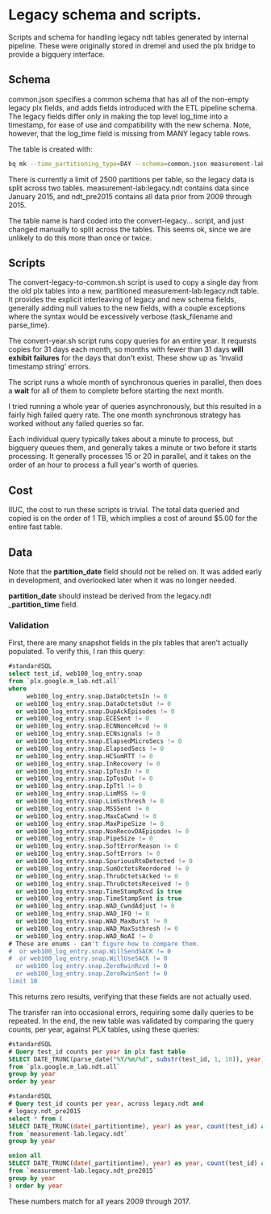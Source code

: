 # Legacy schema and scripts.

Scripts and schema for handling legacy ndt tables generated by internal
pipeline.  These were originally stored in dremel and used the plx
bridge to provide a bigquery interface.

## Schema
common.json specifies a common schema that has all of the non-empty
legacy plx fields, and adds fields introduced with the ETL pipeline
schema.  The legacy fields differ only in making the top level log_time
into a timestamp, for ease of use and compatibility with the new
schema.  Note, however, that the log_time field is missing from MANY
legacy table rows.

The table is created with:
```bash
bq mk --time_partitioning_type=DAY --schema=common.json measurement-lab:legacy.ndt
```

There is currently a limit of 2500 partitions per table, so the legacy data is split across two tables.
measurement-lab:legacy.ndt contains data since January 2015, and
ndt_pre2015 contains all data prior from 2009 through 2015.

The table name is hard coded into the convert-legacy... script, and
just changed manually to split across the tables.  This seems ok,
since we are unlikely to do this more than once or twice.

## Scripts
The convert-legacy-to-common.sh script is used to copy a single day
from the old plx tables into a new, partitioned
measurement-lab:legacy.ndt table.  It provides the explicit
interleaving of legacy and new schema fields, generally adding
null values to the new fields, with a couple exceptions where the
syntax would be excessively verbose (task_filename and parse_time).

The convert-year.sh script runs copy queries for an entire year.  It
requests copies for 31 days each month, so months with fewer than 31 days __will exhibit failures__ for the days that don't exist.
These show up as 'Invalid timestamp string' errors.

The script runs a whole month of synchronous queries in parallel,
then does a __wait__ for all of them to complete before starting the
next month. 

I tried running a whole year of queries asynchronously, but this
resulted in a fairly high failed query rate.  The one month synchronous
strategy has worked without any failed queries so far.

Each individual query typically takes about a minute to process, but
bigquery queues them, and generally takes a minute or two before it starts processing.  It generally processes 15 or 20 in parallel, and
it takes on the order of an hour to process a full year's worth of
queries.

## Cost
IIUC, the cost to run these scripts is trivial.  The total data
queried and copied is on the order of 1 TB, which implies a cost
of around $5.00 for the entire fast table.

## Data

Note that the __partition_date__ field should not be relied on.  It was
added early in development, and overlooked later when it was no longer
needed.

__partition_date__ should instead be derived from the legacy.ndt
___partition_time__ field.

### Validation
First, there are many snapshot fields in the plx tables that aren't
actually populated.  To verify this, I ran this query:

```sql
#standardSQL
select test_id, web100_log_entry.snap
from `plx.google.m_lab.ndt.all` 
where
     web100_log_entry.snap.DataOctetsIn != 0
  or web100_log_entry.snap.DataOctetsOut != 0
  or web100_log_entry.snap.DupAckEpisodes != 0
  or web100_log_entry.snap.ECESent != 0 
  or web100_log_entry.snap.ECNNonceRcvd != 0 
  or web100_log_entry.snap.ECNsignals != 0 
  or web100_log_entry.snap.ElapsedMicroSecs != 0 
  or web100_log_entry.snap.ElapsedSecs != 0 
  or web100_log_entry.snap.HCSumRTT != 0 
  or web100_log_entry.snap.InRecovery != 0 
  or web100_log_entry.snap.IpTosIn != 0 
  or web100_log_entry.snap.IpTosOut != 0 
  or web100_log_entry.snap.IpTtl != 0 
  or web100_log_entry.snap.LimMSS != 0 
  or web100_log_entry.snap.LimSsthresh != 0 
  or web100_log_entry.snap.MSSSent != 0 
  or web100_log_entry.snap.MaxCaCwnd != 0 
  or web100_log_entry.snap.MaxPipeSize != 0 
  or web100_log_entry.snap.NonRecovDAEpisodes != 0 
  or web100_log_entry.snap.PipeSize != 0 
  or web100_log_entry.snap.SoftErrorReason != 0 
  or web100_log_entry.snap.SoftErrors != 0 
  or web100_log_entry.snap.SpuriousRtoDetected != 0 
  or web100_log_entry.snap.SumOctetsReordered != 0 
  or web100_log_entry.snap.ThruOctetsAcked != 0 
  or web100_log_entry.snap.ThruOctetsReceived != 0 
  or web100_log_entry.snap.TimeStampRcvd is true
  or web100_log_entry.snap.TimeStampSent is true
  or web100_log_entry.snap.WAD_CwndAdjust != 0 
  or web100_log_entry.snap.WAD_IFQ != 0 
  or web100_log_entry.snap.WAD_MaxBurst != 0 
  or web100_log_entry.snap.WAD_MaxSsthresh != 0 
  or web100_log_entry.snap.WAD_NoAI != 0 
# These are enums - can't figure how to compare them.
#  or web100_log_entry.snap.WillSendSACK != 0
#  or web100_log_entry.snap.WillUseSACK != 0
  or web100_log_entry.snap.ZeroRwinRcvd != 0 
  or web100_log_entry.snap.ZeroRwinSent != 0
limit 10
```
This returns zero results, verifying that these fields are not
actually used.

The transfer ran into occasional errors, requiring some daily queries
to be repeated.  In the end, the new table was validated by comparing
the query counts, per year, against PLX tables, using these queries:

```sql
#standardSQL
# Query test_id counts per year in plx fast table
SELECT DATE_TRUNC(parse_date("%Y/%m/%d", substr(test_id, 1, 10)), year) as year, count(test_id) as tests
from `plx.google.m_lab.ndt.all`
group by year
order by year
```
```sql
#standardSQL
# Query test_id counts per year, across legacy.ndt and
# legacy.ndt_pre2015
select * from (
SELECT DATE_TRUNC(date(_partitiontime), year) as year, count(test_id) as tests
from `measurement-lab.legacy.ndt`
group by year

union all
SELECT DATE_TRUNC(date(_partitiontime), year) as year, count(test_id) as tests
from `measurement-lab.legacy.ndt_pre2015`
group by year
) order by year
```

These numbers match for all years 2009 through 2017.
